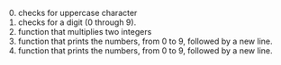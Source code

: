 0. checks for uppercase character
1. checks for a digit (0 through 9).
2. function that multiplies two integers
3. function that prints the numbers, from 0 to 9, followed by a new line.
4. function that prints the numbers, from 0 to 9, followed by a new line.
